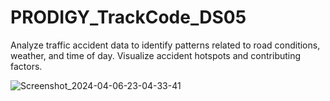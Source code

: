 # PRODIGY_TrackCode_DS05
Analyze traffic accident data to identify patterns related to road conditions, weather, and time of day. Visualize accident hotspots and contributing factors.

![Screenshot_2024-04-06-23-04-33-41](https://github.com/kashishchavan/PRODIGY_TrackCode_DS05/assets/159049932/56d16a68-c8d1-4efc-8274-e5dba8438702)
